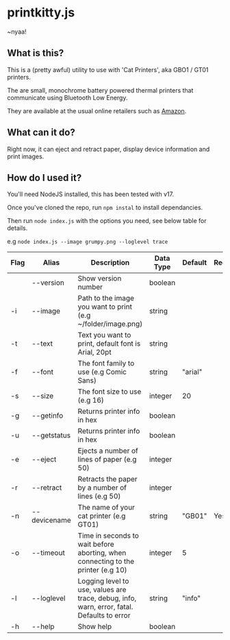 # printkitty.js

~nyaa!

## What is this?

This is a (pretty awful) utility to use with 'Cat Printers', aka GBO1 / GT01 printers.

The are small, monochrome battery powered thermal printers that communicate using Bluetooth Low Energy.

 They are available at the usual online retailers such as [Amazon](https://www.amazon.co.uk/Wireless-Bluetooth-Printers-Learning-Compatible/dp/B09MCNVRJD/).

 ## What can it do?

 Right now, it can eject and retract paper, display device information and print images.

## How do I used it?

You'll need NodeJS installed, this has been tested with v17.

Once you've cloned the repo, run `npm instal` to install dependancies.

Then run `node index.js` with the options you need, see below table for details.

e.g `node index.js --image grumpy.png --loglevel trace`

|Flag|Alias|Description|Data Type|Default|Required|
|----|-----|-----------|----------|------|--------|
|    |--version     |Show version number                                                                         |boolean|
| -i |--image       |Path to the image you want to print (e.g ~/folder/image.png)                                 |string|
| -t |--text        |Text you want to print, default font is Arial, 20pt                                          |string|
| -f |--font        |The font family to use (e.g Comic Sans)                                                  |string| "arial" |
| -s |--size        |The font size to use (e.g 16)                                                           |integer|20|
| -g |--getinfo     |Returns printer info in hex                                                                 |boolean|
| -u |--getstatus   |Returns printer info in hex                                                                 |boolean||
| -e |--eject       |Ejects a number of lines of paper (e.g 50)                                                   |integer||
| -r |--retract     |Retracts the paper by a number of lines (e.g 50)                                             |integer||
| -n |--devicename  |The name of your cat printer (e.g GT01)                                                      |string|"GB01"| Yes |
| -o |--timeout     |Time in seconds to wait before aborting, when connecting to the printer (e.g 10)         |integer|5||
| -l |--loglevel    |Logging level to use, values are trace, debug, info, warn, error, fatal. Defaults to error |string|"info"|
| -h |--help        |Show help                                                                                   |boolean| |


